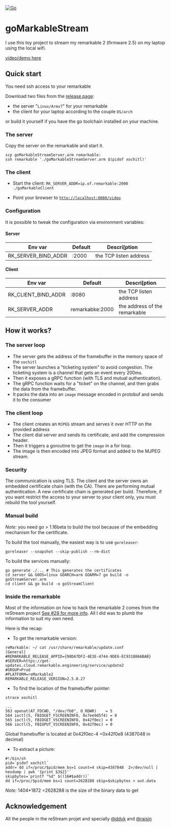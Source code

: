 [![Go](https://github.com/owulveryck/goMarkableStream/actions/workflows/go.yml/badge.svg)](https://github.com/owulveryck/goMarkableStream/actions/workflows/go.yml)

# goMarkableStream

I use this toy project to stream my remarkable 2 (firmware 2.5) on my laptop using the local wifi.

[video/demo here](https://www.youtube.com/watch?v=c4-hJ6xRzg4)

## Quick start

You need ssh access to your remarkable

Download two files from the [release page](https://github.com/owulveryck/goMarkableStream/releases):

- the server "`Linux/Armv7`" for your remarkable
- the client for your laptop according to the couple `OS/arch`

or build it yourself if you have the go toolchain installed on your machine.

### The server

Copy the server on the remarkable and start it.

```shell
scp goMarkableStreamServer.arm remarkable:
ssh remarkable './goMarkableStreamServer.arm $(pidof xochitl)'
```

### The client

- Start the client: `RK_SERVER_ADDR=ip.of.remarkable:2000 ./goMarkableClient`

- Point your browser to [`http://localhost:8080/video`](http://localhost:8080/video)

### Configuration

It is possible to tweak the configuration via environment variables:

#### Server

| Env var             |  Default  |  Descri[ption
|---------------------|-----------|---------------
| RK_SERVER_BIND_ADDR | :2000     | the TCP listen address

#### Client

| Env var             |  Default        |  Descri[ption
|---------------------|-----------------|---------------
| RK_CLIENT_BIND_ADDR | :8080           | the TCP listen address
| RK_SERVER_ADDR      | remarkabke:2000 | the address of the remarkable

## How it works?

### The server loop

- The server gets the address of the framebuffer in the memory space of the `xochitl`
- The server launches a "ticketing system" to avoid congestion. The ticketing system is a channel that gets an event every 200ms.
- Then it exposes a gRPC function (with TLS and mutual authentication).
- The gRPC function waits for a "ticket" on the channel, and then grabs the data from the framebuffer.
- It packs the data into an `image` message encoded in protobuf and sends it to the consumer

### The client loop

- The client creates an `MJPEG` stream and serves it over HTTP on the provided address
- The client dial server and sends its certificate, and add the compression header.
- Then it triggers a goroutine to get the `image` in a for loop.
- The image is then encoded into JPEG format and added to the MJPEG stream.

### Security

The communication is using TLS. The client and the server owns an embedded certificate chain (with the CA). There are performing mutual authentication.
A new certificate chain is generated per build. Therefore, if you want restrict the access to your server to your client only, you must rebuild the tool yourself.

### Manual build

_Note_: you need go > 1.16beta to build the tool because of the embedding mechanism for the certificate.

To build the tool manually, the easiest way is to use `goreleaser`:

```shell
goreleaser --snapshot --skip-publish --rm-dist
```

To build the services manually:

```shell
go generate ./... # This generates the certificates
cd server && GOOS=linux GOARCH=arm GOARM=7 go build -o goStreamServer.arm
cd client && go build -o goStreamClient
```

### Inside the remarkable

Most of the information on how to hack the remarkable 2 comes from the reStream project [See #28 for more info](https://github.com/rien/reStream/issues/28). All I did was to plumb the information to suit my own need.

Here is the recap:

- To get the remarkable version:

```shell
reMarkable: ~/ cat /usr/share/remarkable/update.conf
[General]
#REMARKABLE_RELEASE_APPID={98DA7DF2-4E3E-4744-9DE6-EC931886ABAB}
#SERVER=https://get-updates.cloud.remarkable.engineering/service/update2
#GROUP=Prod
#PLATFORM=reMarkable2
REMARKABLE_RELEASE_VERSION=2.5.0.27
```

- To find the location of the framebuffer pointer:

```shell
strace xochitl

...
563 openat(AT_FDCWD, "/dev/fb0", O_RDWR)    = 5
564 ioctl(5, FBIOGET_FSCREENINFO, 0x7ee9d5f4) = 0
565 ioctl(5, FBIOGET_VSCREENINFO, 0x42f0ec) = 0
566 ioctl(5, FBIOPUT_VSCREENINFO, 0x42f0ec) = 0
```

Global framebuffer is located at 0x42f0ec-4 =0x42f0e8 (4387048 in decimal)

- To extract a picture:

```shell
#!/bin/sh
pid=`pidof xochitl`
addr=`dd if=/proc/$pid/mem bs=1 count=4 skip=4387048  2>/dev/null | hexdump | awk '{print $3$2}'`
skipbytes=`printf "%d" $((16#$addr))`
dd if=/proc/$pid/mem bs=1 count=2628288 skip=$skipbytes > out.data
```

_Note:_ 1404*1872 =2628288 is the size of the binary data to get

## Acknowledgement

All the people in the reStream projet and specially
[@ddvk](https://github.com/ddvk) and [@raisjn](https://github.com/raisjn)
